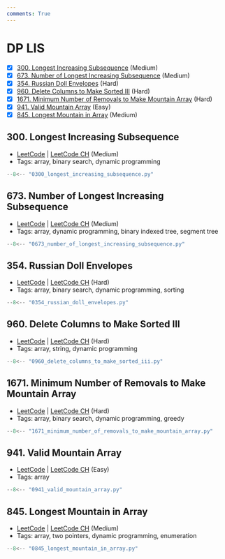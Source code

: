 ```yaml
---
comments: True
---
```


# DP LIS

- [x] [300. Longest Increasing Subsequence](https://leetcode.cn/problems/longest-increasing-subsequence/) (Medium)
- [x] [673. Number of Longest Increasing Subsequence](https://leetcode.cn/problems/number-of-longest-increasing-subsequence/) (Medium)
- [x] [354. Russian Doll Envelopes](https://leetcode.cn/problems/russian-doll-envelopes/) (Hard)
- [x] [960. Delete Columns to Make Sorted III](https://leetcode.cn/problems/delete-columns-to-make-sorted-iii/) (Hard)
- [x] [1671. Minimum Number of Removals to Make Mountain Array](https://leetcode.cn/problems/minimum-number-of-removals-to-make-mountain-array/) (Hard)
- [x] [941. Valid Mountain Array](https://leetcode.cn/problems/valid-mountain-array/) (Easy)
- [x] [845. Longest Mountain in Array](https://leetcode.cn/problems/longest-mountain-in-array/) (Medium)

## 300. Longest Increasing Subsequence

-   [LeetCode](https://leetcode.com/problems/longest-increasing-subsequence/) | [LeetCode CH](https://leetcode.cn/problems/longest-increasing-subsequence/) (Medium)
-   Tags: array, binary search, dynamic programming

```python title="300. Longest Increasing Subsequence"
--8<-- "0300_longest_increasing_subsequence.py"
```

## 673. Number of Longest Increasing Subsequence

-   [LeetCode](https://leetcode.com/problems/number-of-longest-increasing-subsequence/) | [LeetCode CH](https://leetcode.cn/problems/number-of-longest-increasing-subsequence/) (Medium)
-   Tags: array, dynamic programming, binary indexed tree, segment tree

```python title="673. Number of Longest Increasing Subsequence"
--8<-- "0673_number_of_longest_increasing_subsequence.py"
```

## 354. Russian Doll Envelopes

-   [LeetCode](https://leetcode.com/problems/russian-doll-envelopes/) | [LeetCode CH](https://leetcode.cn/problems/russian-doll-envelopes/) (Hard)
-   Tags: array, binary search, dynamic programming, sorting

```python title="354. Russian Doll Envelopes"
--8<-- "0354_russian_doll_envelopes.py"
```

## 960. Delete Columns to Make Sorted III

-   [LeetCode](https://leetcode.com/problems/delete-columns-to-make-sorted-iii/) | [LeetCode CH](https://leetcode.cn/problems/delete-columns-to-make-sorted-iii/) (Hard)
-   Tags: array, string, dynamic programming

```python title="960. Delete Columns to Make Sorted III"
--8<-- "0960_delete_columns_to_make_sorted_iii.py"
```

## 1671. Minimum Number of Removals to Make Mountain Array

-   [LeetCode](https://leetcode.com/problems/minimum-number-of-removals-to-make-mountain-array/) | [LeetCode CH](https://leetcode.cn/problems/minimum-number-of-removals-to-make-mountain-array/) (Hard)
-   Tags: array, binary search, dynamic programming, greedy

```python title="1671. Minimum Number of Removals to Make Mountain Array"
--8<-- "1671_minimum_number_of_removals_to_make_mountain_array.py"
```

## 941. Valid Mountain Array

-   [LeetCode](https://leetcode.com/problems/valid-mountain-array/) | [LeetCode CH](https://leetcode.cn/problems/valid-mountain-array/) (Easy)
-   Tags: array

```python title="941. Valid Mountain Array"
--8<-- "0941_valid_mountain_array.py"
```

## 845. Longest Mountain in Array

-   [LeetCode](https://leetcode.com/problems/longest-mountain-in-array/) | [LeetCode CH](https://leetcode.cn/problems/longest-mountain-in-array/) (Medium)
-   Tags: array, two pointers, dynamic programming, enumeration

```python title="845. Longest Mountain in Array"
--8<-- "0845_longest_mountain_in_array.py"
```
